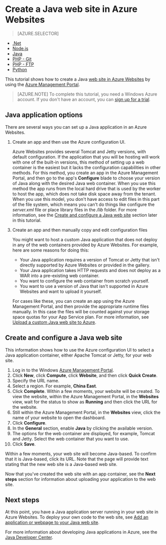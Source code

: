 <properties
	pageTitle="Create a Java web site in Azure Websites | Windows Azure"
	description="This tutorial shows you how to deploy a Java web site to Azure Websites."
	services="app-service\web"
	documentationCenter="java"
	authors="rmcmurray"
	manager="wpickett"
	editor="jimbe"/>
<tags
	ms.service="app-service-web"
	ms.date="10/20/2015"
	wacn.date=""/>

# Create a Java web site in Azure Websites

> [AZURE.SELECTOR]
- [.Net](/documentation/articles/web-sites-dotnet-get-started)
- [Node.js](/documentation/articles/web-sites-nodejs-develop-deploy-mac)
- [Java](/documentation/articles/web-sites-java-get-started)
- [PHP - Git](/documentation/articles/web-sites-php-mysql-deploy-use-git)
- [PHP - FTP](/documentation/articles/web-sites-php-mysql-deploy-use-ftp)
- [Python](/documentation/articles/web-sites-python-ptvs-django-mysql)

This tutorial shows how to create a Java [web site in Azure Websites](/documentation/services/web-sites/) by using the [Azure Management Portal](https://manage.windowsazure.cn/). <!-- deleted by customization The Azure Management Portal is a web interface that you can use to manage Azure resources. -->

> [AZURE.NOTE] To complete this tutorial, you need a Windows Azure account. If you don't have an account, you can <!-- deleted by customization [activate your Visual Studio subscriber benefits][] or --> [sign up for a trial][].
>
<!-- deleted by customization
> If you want to get started with Azure Websites before you sign up for an Azure account, go to [Try Azure Websites][]. There, you can immediately create a short-lived starter web site in Azure Websites—no credit card required, and no commitments.
-->

## Java application options

There are several ways you can set up a Java application in an Azure Websites. 

<!-- deleted by customization
1. Use a template from the Azure Marketplace.

	The Azure Marketplace includes templates that automatically create and configure Java web sites with Tomcat or Jetty web containers. The web containers that the templates set up are configurable. For more information, see the [Use a Java template from the Azure Marketplace](#marketplace) section of this tutorial.
 
1. Create an app and then configure **Application settings**.

	Azure Websites provides several Tomcat and Jetty versions, with default configuration. If the application that you will be hosting will work with one of the built-in versions, this method of setting up a web container is the easiest but it lacks the configuration capabilities in other methods. For this method, you create an app in the Azure Management Portal, and then go to the app's **Application settings** blade to choose your version of Java along with the desired Java web container. When you use this method the app runs from the local hard drive that is used by the worker to host the app, which does not take disk space away from the tenant. When you use this model, you don't have access to edit files in this part of the file system, which means you can't do things like configure the *server.xml* file or place library files in the */lib* folder.  For more information, see the [Create and configure a Java web site](#appsettings) section later in this tutorial.  
-->
<!-- keep by customization: begin -->
1. Create an app and then use the Azure configuration UI.

	Azure Websites provides several Tomcat and Jetty versions, with default configuration. If the application that you will be hosting will work with one of the built-in versions, this method of setting up a web container is the easiest but it lacks the configuration capabilities in other methods. For this method, you create an app in the Azure Management Portal, and then go to the app's **Configure** blade to choose your version of Java along with the desired Java web container. When you use this method the app runs from the local hard drive that is used by the worker to host the app, which does not take disk space away from the tenant. When you use this model, you don't have access to edit files in this part of the file system, which means you can't do things like configure the *server.xml* file or place library files in the */lib* folder.  For more information, see the [Create and configure a Java web site](#appsettings) section later in this tutorial.  
<!-- keep by customization: end -->
  
3. Create an app and then manually copy and edit configuration files 

	You might want to host a custom Java application that does not deploy in any of the web containers provided by Azure Websites.  For example, here are some reasons for doing this:
	
	* Your Java application requires a version of Tomcat or Jetty that isn't directly supported by Azure Websites or provided in the gallery.
	* Your Java application takes HTTP requests and does not deploy as a WAR into a pre-existing web container.
	* You want to configure the web container from scratch yourself. 
	* You want to use a version of Java that isn't supported in Azure Websites and want to upload it yourself.

	For cases like these, you can create an app using the Azure Management Portal, and then provide the appropriate runtime files manually. In this case the files will be counted against your storage space quotas for your App Service plan. For more information, see [Upload a custom Java web site to Azure](/documentation/articles/web-sites-java-custom-upload/).

<!-- deleted by customization
## <a name="marketplace"></a> Use a Java template from the Azure Marketplace

This section shows how to use the Azure Marketplace to create a Java web site.  The same general flow can also be used to create a Java-based mobile or API app.  

1. Sign in to the [Azure Management Portal](https://manage.windowsazure.cn/).

2. Click **New > Marketplace**.

	![](./media/web-sites-java-get-started/newmarketplace.png)

3. Click **Web + Mobile**.

	You might have to scroll left to see the **Marketplace** blade where you can select **Web + Mobile**.

4. In the search text box, enter the name of a Java application server, such as **Apache Tomcat** or **Jetty**, and then press Enter.

5. In the search results, click the Java application server.

	![](./media/web-sites-java-get-started/webmobilejetty.png)

6. In the first **Apache Tomcat** or **Jetty** blade, click **Create**.

	![](./media/web-sites-java-get-started/jettyblade.png)

7. In the next **Apache Tomcat** or **Jetty** blade, enter a name for the web site in the **Web Apps** box.

	This name must be unique in the chinacloudsites.cn domain because the URL of the web site will be {name}.chinacloudsites.cn. If the name you enter isn't unique, a red exclamation mark appears in the text box.

8. Select a **Resource Group** or create a new one.

	For more information about resource groups, see [Using the Azure Management Portal to manage your Azure resources](/documentation/articles/resource-group-portal).

9. Select an **App Service plan/Location** or create a new one.

	For more information about App Service plans, see [App Service plans overview](/documentation/articles/azure-web-sites-web-hosting-plans-in-depth-overview)

10. Click **Create**.

	![](./media/web-sites-java-get-started/jettyportalcreate2.png)

	In a short time, typically less than a minute, Azure finishes creating the new web site.

11. Click **web sites > {your new web site}**.

12. Click the **URL** to browse to the new site.

	![](./media/web-sites-java-get-started/jettyurl.png)

	Tomcat ships with a default set of pages so if you chose Tomcat, you see a page similar to the following example.

	![web site using Apache Tomcat](./media/web-sites-java-get-started/tomcat.png)

	If you chose Jetty, you see a page similar to the following example. Jetty doesn't have a default page set, so the same JSP that is used for an empty Java site is reused here.

	![web site using Jetty](./media/web-sites-java-get-started/jetty.png)

Now that you've created the web site with an app container, see the [Next steps](#next-steps) section for information about how to  upload your application to the web site.

-->
## <a name="portal"></a> Create and configure a Java web site

<!-- deleted by customization
This section shows how to create a web site and configure it for Java using the **Application settings** blade of the portal.

1. Sign in to the [Azure Management Portal](https://manage.windowsazure.cn/).

2. Click **New > Web + Mobile > web site**.

	![](./media/web-sites-java-get-started/newwebapp.png)

4. Enter a name for the web site in the **Web Apps** box.

	This name must be unique in the chinacloudsites.cn domain because the URL of the web site will be {name}.chinacloudsites.cn. If the name you enter isn't unique, a red exclamation mark appears in the text box.

5. Select a **Resource Group** or create a new one.

	For more information about resource groups, see [Using the Azure Management Portal to manage your Azure resources](/documentation/articles/resource-group-portal).

6. Select an **App Service plan/Location** or create a new one.

	For more information about App Service plans, see [App Service plans overview](/documentation/articles/azure-web-sites-web-hosting-plans-in-depth-overview)

7. Click **Create**.

	![](./media/web-sites-java-get-started/newwebapp2.png)
 
8. When the web site has been created, click **web sites > {your web site}**.
 
	![](./media/web-sites-java-get-started/selectwebapp.png)

9. In the **Web Apps** blade, click **Settings**.

10. Click **Application settings**.

11. Choose the desired **Java version**. 

12. Choose the desired **Java minor version**.  If you select **Newest**, your app will use the newest minor version that is available in Azure Websites for that Java major version.

12. Choose the desired **Web container**. If you select a container name that starts with **Newest**, your app will be kept at the latest version of that web container major version that is available in Azure Websites. 

	![](./media/web-sites-java-get-started/versions.png)

13. Click **Save**.

	Within a few moments, your web site will become Java-based and configured to use the web container you selected.

14. Click **web sites > {your new web site}**.

15. Click the **URL** to browse to the new site.

	The web page confirms that you have created a Java-based web site.
-->
<!-- keep by customization: begin -->
This information shows how to use the Azure configuration UI to select a Java application container, either Apache Tomcat or Jetty, for your web site.

1. Log in to the Windows [Azure Management Portal](https://manage.windowsazure.cn/).
2. Click **New**, click **Compute**, click **Website**, and then click **Quick Create**.
3. Specify the URL name.
4. Select a region. For example, **China East**.
5. Click **Complete**. Within a few moments, your website will be created. To view the website, within the Azure Management Portal, in the **Websites** view, wait for the status to show as **Running** and then click the URL for the website.
6. Still within the Azure Management Portal, in the **Websites** view, click the name of your website to open the 
dashboard.
7. Click **Configure**.
8. In the **General** section, enable **Java** by clicking the available version.
9. The options for the web container are displayed, for example, Tomcat and Jetty. Select the web container that you want to use. 
10. Click **Save**. 

Within a few moments, your web site will become Java-based. To confirm that it is Java-based, click its URL. Note that the page will provide text stating that the new web site is a Java-based web site.

Now that you've created the web site with an app container, see the **Next steps** section for information about uploading your application to the web site.
<!-- keep by customization: end -->

## Next steps

At this point, you have a Java application server running in your web site in Azure Websites. To deploy your own code to the web site, see [Add an application or webpage to your Java web site](/documentation/articles/web-sites-java-add-app).

For more information about developing Java applications in Azure, see the [Java Developer Center](/develop/java/).

<!-- External Links -->
[activate your Visual Studio subscriber benefits]: /pricing/1rmb-trial/
[sign up for a trial]: /pricing/1rmb-trial/

[Try Azure Websites]: https://tryappservice.azure.com/

